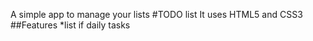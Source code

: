 A simple app to manage your lists
#TODO list
It uses HTML5 and CSS3
##Features
*list if daily tasks
